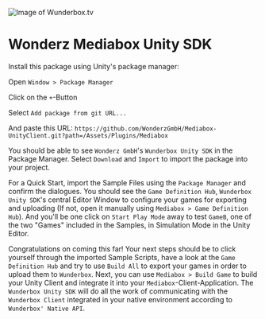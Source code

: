 ![Image of Wunderbox.tv](https://static1.squarespace.com/static/5f4284cd77426c4e4bff75e9/t/5fb15ef9844f9e409ea51062/1606832436650/?format=1500w)
# Wonderz Mediabox Unity SDK
Install this package using Unity's package manager:

Open `Window > Package Manager`

Click on the `+`-Button

Select `Add package from git URL...`

And paste this URL: `https://github.com/WonderzGmbH/Mediabox-UnityClient.git?path=/Assets/Plugins/Mediabox`

You should be able to see `Wonderz GmbH`'s `Wunderbox Unity SDK` in the Package Manager. Select `Download` and `Import` to import the package into your project.

For a Quick Start, import the Sample Files using the `Package Manager` and confirm the dialogues. You should see the `Game Definition Hub`, `Wunderbox Unity SDK`'s central Editor Window to configure your games for exporting and uploading (If not, open it manually using `Mediabox > Game Definition Hub`). And you'll be one click on `Start Play Mode` away to test `GameB`, one of the two "Games" included in the Samples, in Simulation Mode in the Unity Editor.

Congratulations on coming this far! Your next steps should be to click yourself through the imported Sample Scripts, have a look at the `Game Definition Hub` and try to use `Build All` to export your games in order to upload them to `Wunderbox`. Next, you can use `Mediabox > Build Game` to build your Unity Client and integrate it into your `Mediabox`-Client-Application. The `Wunderbox Unity SDK` will do all the work of communicating with the `Wunderbox Client` integrated in your native environment according to `Wunderbox' Native API`.